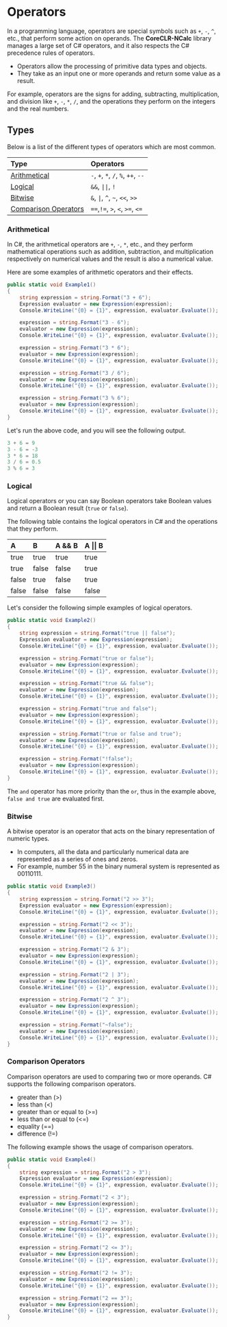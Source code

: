 ﻿---
PermaID: 100003
Name: Operators
---

# Operators

In a programming language, operators are special symbols such as `+`, `-`, `^`, etc., that perform some action on operands. The **CoreCLR-NCalc** library manages a large set of C# operators, and it also respects the C# precedence rules of operators.

 - Operators allow the processing of primitive data types and objects. 
 - They take as an input one or more operands and return some value as a result. 
 
For example, operators are the signs for adding, subtracting, multiplication, and division like `+`, `-`, `*`, `/`, and the operations they perform on the integers and the real numbers.

## Types

Below is a list of the different types of operators which are most common.

| Type                                           | Operators                                                          |
|:-----------------------------------------------|:-------------------------------------------------------------------|
| [Arithmetical](#arithmetical)                      | `-`, `+`, `*`, `/`, `%`, `++`, `--`                                |
| [Logical](#logical)                            | `&&`, `\|\|`, `!`                                               |
| [Bitwise](#bitwise)                            | `&`, `\|`, `^`, `~`, `<<`, `>>`                                     |
| [Comparison Operators](#ComparisonOperators)                      | `==`,`!=`, `>`, `<`, `>=`, `<=`                                    |

### Arithmetical

In C#, the arithmetical operators are `+`, `-`, `*`, etc., and they perform mathematical operations such as addition, subtraction, and multiplication respectively on numerical values and the result is also a numerical value.

Here are some examples of arithmetic operators and their effects.


```csharp
public static void Example1()
{
    string expression = string.Format("3 + 6");
    Expression evaluator = new Expression(expression);
    Console.WriteLine("{0} = {1}", expression, evaluator.Evaluate());

    expression = string.Format("3 - 6");
    evaluator = new Expression(expression);
    Console.WriteLine("{0} = {1}", expression, evaluator.Evaluate());

    expression = string.Format("3 * 6");
    evaluator = new Expression(expression);
    Console.WriteLine("{0} = {1}", expression, evaluator.Evaluate());

    expression = string.Format("3 / 6");
    evaluator = new Expression(expression);
    Console.WriteLine("{0} = {1}", expression, evaluator.Evaluate());

    expression = string.Format("3 % 6");
    evaluator = new Expression(expression);
    Console.WriteLine("{0} = {1}", expression, evaluator.Evaluate());
}
```

Let's run the above code, and you will see the following output.

```csharp
3 + 6 = 9
3 - 6 = -3
3 * 6 = 18
3 / 6 = 0.5
3 % 6 = 3
```    

### Logical

Logical operators or you can say Boolean operators take Boolean values and return a Boolean result (`true` or `false`).

The following table contains the logical operators in C# and the operations that they perform.

| A        | B         | A && B              | A \|\| B         |
|:---------|:----------|:--------------------|:-----------------|
| true     | true      | true                | true             |
| true     | false     | false               | true             |
| false    | true      | false               | true             |
| false    | false     | false               | false            |

Let's consider the following simple examples of logical operators.

```csharp
public static void Example2()
{
    string expression = string.Format("true || false");
    Expression evaluator = new Expression(expression);
    Console.WriteLine("{0} = {1}", expression, evaluator.Evaluate());

    expression = string.Format("true or false");
    evaluator = new Expression(expression);
    Console.WriteLine("{0} = {1}", expression, evaluator.Evaluate());

    expression = string.Format("true && false");
    evaluator = new Expression(expression);
    Console.WriteLine("{0} = {1}", expression, evaluator.Evaluate());

    expression = string.Format("true and false");
    evaluator = new Expression(expression);
    Console.WriteLine("{0} = {1}", expression, evaluator.Evaluate());

    expression = string.Format("true or false and true");
    evaluator = new Expression(expression);
    Console.WriteLine("{0} = {1}", expression, evaluator.Evaluate());

    expression = string.Format("!false");
    evaluator = new Expression(expression);
    Console.WriteLine("{0} = {1}", expression, evaluator.Evaluate());
}
```

The `and` operator has more priority than the `or`, thus in the example above, `false and true` are evaluated first. 

### Bitwise

A bitwise operator is an operator that acts on the binary representation of numeric types. 

 - In computers, all the data and particularly numerical data are represented as a series of ones and zeros. 
 - For example, number 55 in the binary numeral system is represented as 00110111.

```csharp
public static void Example3()
{
    string expression = string.Format("2 >> 3");
    Expression evaluator = new Expression(expression);
    Console.WriteLine("{0} = {1}", expression, evaluator.Evaluate());

    expression = string.Format("2 << 3");
    evaluator = new Expression(expression);
    Console.WriteLine("{0} = {1}", expression, evaluator.Evaluate());

    expression = string.Format("2 & 3");
    evaluator = new Expression(expression);
    Console.WriteLine("{0} = {1}", expression, evaluator.Evaluate());

    expression = string.Format("2 | 3");
    evaluator = new Expression(expression);
    Console.WriteLine("{0} = {1}", expression, evaluator.Evaluate());

    expression = string.Format("2 ^ 3");
    evaluator = new Expression(expression);
    Console.WriteLine("{0} = {1}", expression, evaluator.Evaluate());

    expression = string.Format("~false");
    evaluator = new Expression(expression);
    Console.WriteLine("{0} = {1}", expression, evaluator.Evaluate());
}
```

### Comparison Operators

Comparison operators are used to comparing two or more operands. C# supports the following comparison operators.

- greater than (>)
- less than (<)
- greater than or equal to (>=)
- less than or equal to (<=)
- equality (==)
- difference (!=)

The following example shows the usage of comparison operators.

```csharp
public static void Example4()
{
    string expression = string.Format("2 > 3");
    Expression evaluator = new Expression(expression);
    Console.WriteLine("{0} = {1}", expression, evaluator.Evaluate());

    expression = string.Format("2 < 3");
    evaluator = new Expression(expression);
    Console.WriteLine("{0} = {1}", expression, evaluator.Evaluate());

    expression = string.Format("2 >= 3");
    evaluator = new Expression(expression);
    Console.WriteLine("{0} = {1}", expression, evaluator.Evaluate());

    expression = string.Format("2 <= 3");
    evaluator = new Expression(expression);
    Console.WriteLine("{0} = {1}", expression, evaluator.Evaluate());

    expression = string.Format("2 != 3");
    evaluator = new Expression(expression);
    Console.WriteLine("{0} = {1}", expression, evaluator.Evaluate());

    expression = string.Format("2 == 3");
    evaluator = new Expression(expression);
    Console.WriteLine("{0} = {1}", expression, evaluator.Evaluate());
}
```
